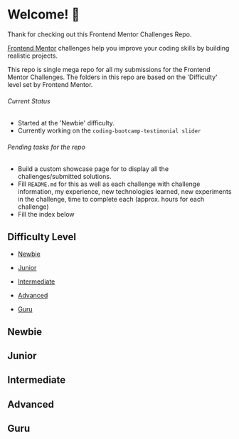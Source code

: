 # Welcome! 👋

Thank for checking out this Frontend Mentor Challenges Repo. 

[Frontend Mentor](https://www.frontendmentor.io) challenges help you improve your coding skills by building realistic projects.

This repo is single mega repo for all my submissions for the Frontend Mentor Challenges. 
The folders in this repo are based on the 'Difficulty' level set by Frontend Mentor.

######  Current Status

- Started at the 'Newbie' difficulty.
- Currently working on the `coding-bootcamp-testimonial slider`

###### Pending tasks for the repo

- Build a custom showcase page for to display all the challenges/submitted solutions. 
- Fill `README.md` for this as well as each challenge with  challenge information, my experience, new technologies learned, new experiments in the challenge, time to complete each (approx. hours for each challenge)
- Fill the index below


## Difficulty Level

- [Newbie](#newbie)

- [Junior](#junior)

- [Intermediate](#intermediate)

- [Advanced](#advanced)

- [Guru](#guru)


## Newbie 

## Junior

## Intermediate

## Advanced

## Guru

